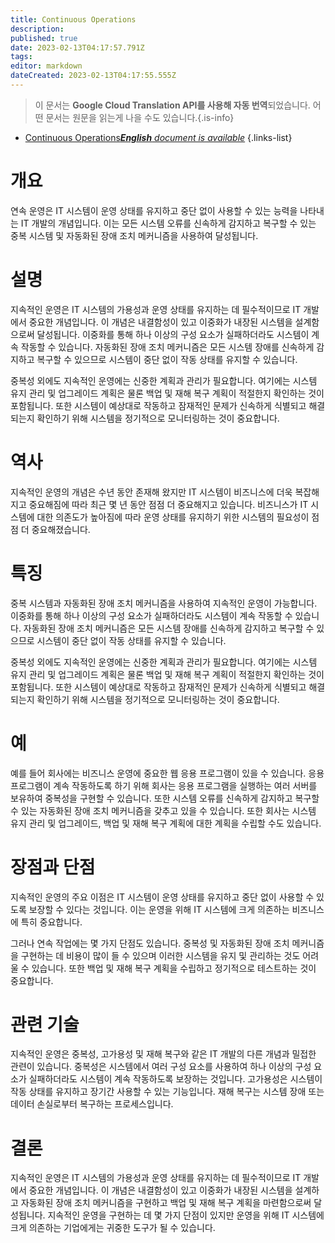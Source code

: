 ```yaml
---
title: Continuous Operations
description: 
published: true
date: 2023-02-13T04:17:57.791Z
tags: 
editor: markdown
dateCreated: 2023-02-13T04:17:55.555Z
---
```


> 이 문서는 **Google Cloud Translation API를 사용해 자동 번역**되었습니다.
어떤 문서는 원문을 읽는게 나을 수도 있습니다.{.is-info}



- [Continuous Operations***English** document is available*](/en/Knowledge-base/Dictionary/continuous-operations)
{.links-list}


# 개요
연속 운영은 IT 시스템이 운영 상태를 유지하고 중단 없이 사용할 수 있는 능력을 나타내는 IT 개발의 개념입니다. 이는 모든 시스템 오류를 신속하게 감지하고 복구할 수 있는 중복 시스템 및 자동화된 장애 조치 메커니즘을 사용하여 달성됩니다.

# 설명
지속적인 운영은 IT 시스템의 가용성과 운영 상태를 유지하는 데 필수적이므로 IT 개발에서 중요한 개념입니다. 이 개념은 내결함성이 있고 이중화가 내장된 시스템을 설계함으로써 달성됩니다. 이중화를 통해 하나 이상의 구성 요소가 실패하더라도 시스템이 계속 작동할 수 있습니다. 자동화된 장애 조치 메커니즘은 모든 시스템 장애를 신속하게 감지하고 복구할 수 있으므로 시스템이 중단 없이 작동 상태를 유지할 수 있습니다.

중복성 외에도 지속적인 운영에는 신중한 계획과 관리가 필요합니다. 여기에는 시스템 유지 관리 및 업그레이드 계획은 물론 백업 및 재해 복구 계획이 적절한지 확인하는 것이 포함됩니다. 또한 시스템이 예상대로 작동하고 잠재적인 문제가 신속하게 식별되고 해결되는지 확인하기 위해 시스템을 정기적으로 모니터링하는 것이 중요합니다.

# 역사
지속적인 운영의 개념은 수년 동안 존재해 왔지만 IT 시스템이 비즈니스에 더욱 복잡해지고 중요해짐에 따라 최근 몇 년 동안 점점 더 중요해지고 있습니다. 비즈니스가 IT 시스템에 대한 의존도가 높아짐에 따라 운영 상태를 유지하기 위한 시스템의 필요성이 점점 더 중요해졌습니다.

# 특징
중복 시스템과 자동화된 장애 조치 메커니즘을 사용하여 지속적인 운영이 가능합니다. 이중화를 통해 하나 이상의 구성 요소가 실패하더라도 시스템이 계속 작동할 수 있습니다. 자동화된 장애 조치 메커니즘은 모든 시스템 장애를 신속하게 감지하고 복구할 수 있으므로 시스템이 중단 없이 작동 상태를 유지할 수 있습니다.

중복성 외에도 지속적인 운영에는 신중한 계획과 관리가 필요합니다. 여기에는 시스템 유지 관리 및 업그레이드 계획은 물론 백업 및 재해 복구 계획이 적절한지 확인하는 것이 포함됩니다. 또한 시스템이 예상대로 작동하고 잠재적인 문제가 신속하게 식별되고 해결되는지 확인하기 위해 시스템을 정기적으로 모니터링하는 것이 중요합니다.

# 예
예를 들어 회사에는 비즈니스 운영에 중요한 웹 응용 프로그램이 있을 수 있습니다. 응용 프로그램이 계속 작동하도록 하기 위해 회사는 응용 프로그램을 실행하는 여러 서버를 보유하여 중복성을 구현할 수 있습니다. 또한 시스템 오류를 신속하게 감지하고 복구할 수 있는 자동화된 장애 조치 메커니즘을 갖추고 있을 수 있습니다. 또한 회사는 시스템 유지 관리 및 업그레이드, 백업 및 재해 복구 계획에 대한 계획을 수립할 수도 있습니다.

# 장점과 단점
지속적인 운영의 주요 이점은 IT 시스템이 운영 상태를 유지하고 중단 없이 사용할 수 있도록 보장할 수 있다는 것입니다. 이는 운영을 위해 IT 시스템에 크게 의존하는 비즈니스에 특히 중요합니다.

그러나 연속 작업에는 몇 가지 단점도 있습니다. 중복성 및 자동화된 장애 조치 메커니즘을 구현하는 데 비용이 많이 들 수 있으며 이러한 시스템을 유지 및 관리하는 것도 어려울 수 있습니다. 또한 백업 및 재해 복구 계획을 수립하고 정기적으로 테스트하는 것이 중요합니다.

# 관련 기술
지속적인 운영은 중복성, 고가용성 및 재해 복구와 같은 IT 개발의 다른 개념과 밀접한 관련이 있습니다. 중복성은 시스템에서 여러 구성 요소를 사용하여 하나 이상의 구성 요소가 실패하더라도 시스템이 계속 작동하도록 보장하는 것입니다. 고가용성은 시스템이 작동 상태를 유지하고 장기간 사용할 수 있는 기능입니다. 재해 복구는 시스템 장애 또는 데이터 손실로부터 복구하는 프로세스입니다.

# 결론
지속적인 운영은 IT 시스템의 가용성과 운영 상태를 유지하는 데 필수적이므로 IT 개발에서 중요한 개념입니다. 이 개념은 내결함성이 있고 이중화가 내장된 시스템을 설계하고 자동화된 장애 조치 메커니즘을 구현하고 백업 및 재해 복구 계획을 마련함으로써 달성됩니다. 지속적인 운영을 구현하는 데 몇 가지 단점이 있지만 운영을 위해 IT 시스템에 크게 의존하는 기업에게는 귀중한 도구가 될 수 있습니다.